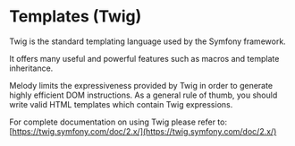 # **Templates (Twig)**

Twig is the standard templating language used by the Symfony framework.

It offers many useful and powerful features such as macros and template inheritance.

Melody limits the expressiveness provided by Twig in order to generate highly efficient DOM instructions. As a general rule of thumb, you should write valid HTML templates which contain Twig expressions.

For complete documentation on using Twig please refer to:
[https://twig.symfony.com/doc/2.x/](https://twig.symfony.com/doc/2.x/)
